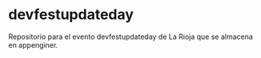 # devfestupdateday
Repositorio para el evento devfestupdateday de La Rioja que se almacena en appenginer.
